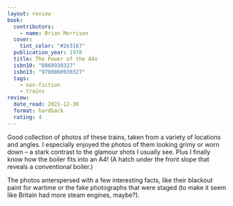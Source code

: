 ```yaml
---
layout: review
book:
  contributors:
    - name: Brian Morrison
  cover:
    tint_color: "#2e3167"
  publication_year: 1978
  title: The Power of the A4s
  isbn10: "0860930327"
  isbn13: "9780860930327"
  tags:
    - non-fiction
    - trains
review:
  date_read: 2021-12-30
  format: hardback
  rating: 4
---
```


Good collection of photos of these trains, taken from a variety of locations and angles.
I especially enjoyed the photos of them looking grimy or worn down – a stark contrast to the glamour shots I usually see.
Plus I finally know how the boiler fits into an A4!
(A hatch under the front slope that reveals a conventional boiler.)

The photos anterspersed with a few interesting facts, like their blackout paint for wartime or the fake photographs that were staged (to make it seem like Britain had more steam engines, maybe?).

